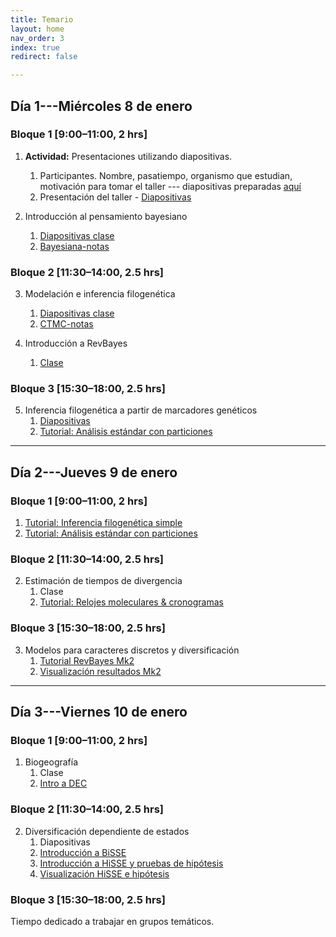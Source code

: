 ```yaml
---
title: Temario
layout: home
nav_order: 3
index: true
redirect: false

---
```


## Día 1---Miércoles 8 de enero

### Bloque 1 [9:00–11:00, 2 hrs]  

1. **Actividad:** Presentaciones utilizando diapositivas.
    1. Participantes. Nombre, pasatiempo, organismo que estudian, motivación para tomar el taller --- diapositivas preparadas [aquí](https://docs.google.com/presentation/d/1QWYTvWLIaphzv4Gt7aecXojmANxDsKb0RfyULq_C-u4/edit?usp=sharing)
    2. Presentación del taller - [Diapositivas](https://docs.google.com/presentation/d/1NSYXXhtQSPCVNwtigfPzb_UkxwMZDnMkeQ_8FHIalz0/edit?usp=sharing)

2. Introducción al pensamiento bayesiano 
    1. [Diapositivas clase](https://github.com/ixchelgzlzr/filo_bayes_UNAM/blob/main/docs/intro_bayesian/files/Inferencia_bayesiana_slides.pdf)
    2. [Bayesiana-notas](./docs/intro_bayesian/Intro_bayesiana)

### Bloque 2 [11:30–14:00, 2.5 hrs]

3. Modelación e inferencia filogenética
    1. [Diapositivas clase](https://github.com/ixchelgzlzr/filo_bayes_UNAM/blob/main/docs/discrete/files/ctmc_diapositivasv2.pdf)
    2. [CTMC-notas](./docs/discrete/ctmc)

4. Introducción a RevBayes
    1. [Clase](https://docs.google.com/presentation/d/1wcRMaFKA-cfzOrbq-oF_HUyFt0uoeZvAV4C_bZI4p-I/edit?usp=sharing)


### Bloque 3 [15:30–18:00, 2.5 hrs]

5. Inferencia filogenética a partir de marcadores genéticos
    1. [Diapositivas](https://docs.google.com/presentation/d/17OZ0YG86c8JAAoKvpLAqTq9A3suoe5WjylORK9-jaRw/edit?usp=sharing)
    2. [Tutorial: Análisis estándar con particiones](./docs/partition/Partitioned_tutorial)


***

## Día 2---Jueves 9 de enero

### Bloque 1 [9:00–11:00, 2 hrs]  
1. [Tutorial: Inferencia filogenética simple](./docs/simple/simple_molecular)
2. [Tutorial: Análisis estándar con particiones](./docs/partition/Partitioned_tutorial)

### Bloque 2 [11:30–14:00, 2.5 hrs]
2. Estimación de tiempos de divergencia
    1. Clase
    2. [Tutorial: Relojes moleculares & cronogramas](./docs/clocks/Relojes_y_cronogramas)

### Bloque 3 [15:30–18:00, 2.5 hrs]
3. Modelos para caracteres discretos y diversificación
    1. [Tutorial RevBayes Mk2](./docs/discrete/ctmc_revbayes)
    2. [Visualización resultados Mk2](./docs/discrete/mk2_visualizacion)

   

***

## Día 3---Viernes 10 de enero

### Bloque 1 [9:00–11:00, 2 hrs]  
1. Biogeografía
    1. Clase
    2. [Intro a DEC](./docs/biogeo_santiago/DEC_tutorial)

### Bloque 2 [11:30–14:00, 2.5 hrs]
2. Diversificación dependiente de estados 
    1. Diapositivas
    2. [Introducción a BiSSE](./docs/discrete/SSEmodels) 
    3. [Introducción a HiSSE y pruebas de hipótesis](./docs/discrete/SSEmodels_hidden)
    4. [Visualización HiSSE e hipótesis](./docs/discrete/hisse_visualizacion)



### Bloque 3 [15:30–18:00, 2.5 hrs]
Tiempo dedicado a trabajar en grupos temáticos. 
